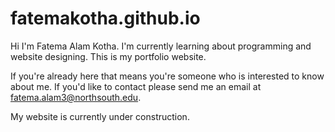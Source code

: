 # fatemakotha.github.io

Hi I'm Fatema Alam Kotha. I'm currently learning about programming and website designing. This is my portfolio website.

If you're already here that means you're someone who is interested to know about me. If you'd like to contact please send me an email at fatema.alam3@northsouth.edu.

My website is currently under construction.
